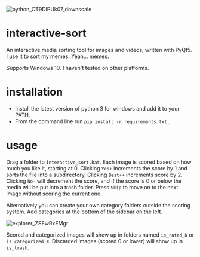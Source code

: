 ![python_OT9DlPUk07_downscale](https://github.com/Chrisknyfe/interactive-sort/assets/652027/9891c1da-088a-4021-96ff-cee6f95a22de)

# interactive-sort
An interactive media sorting tool for images and videos, written with PyQt5. I use it to sort my memes. Yeah... memes.

Supports Windows 10. I haven't tested on other platforms.

# installation
- Install the latest version of python 3 for windows and add it to your PATH.
- From the command line run `pip install -r requirements.txt` . 

# usage
Drag a folder to `interactive_sort.bat`. Each image is scored based on how much you like it, starting at 0. Clicking `Yes+` increments the score by 1 and sorts the file into a subdirectory. Clicking `Best++` increments score by 2. Clicking `No-` will decrement the score, and if the score is 0 or below the media will be put into a trash folder. Press `Skip` to move on to the next image without scoring the current one.

Alternatively you can create your own category folders outside the scoring system. Add categories at the bottom of the sidebar on the left.

![explorer_ZSEwRxEMgr](https://github.com/Chrisknyfe/interactive-sort/assets/652027/d9bd1d25-e38f-4938-aa71-63844a2db776)

Scored and categorized images will show up in folders named `is_rated_N` or `is_categorized_X`. Discarded images (scored 0 or lower) will show up in `is_trash`.
